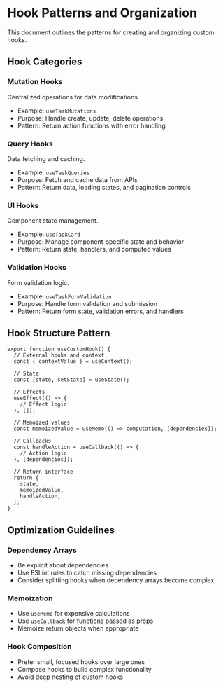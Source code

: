 # Hook Patterns and Organization

This document outlines the patterns for creating and organizing custom hooks.

## Hook Categories

### Mutation Hooks

Centralized operations for data modifications.

- Example: `useTaskMutations`
- Purpose: Handle create, update, delete operations
- Pattern: Return action functions with error handling

### Query Hooks

Data fetching and caching.

- Example: `useTaskQueries`
- Purpose: Fetch and cache data from APIs
- Pattern: Return data, loading states, and pagination controls

### UI Hooks

Component state management.

- Example: `useTaskCard`
- Purpose: Manage component-specific state and behavior
- Pattern: Return state, handlers, and computed values

### Validation Hooks

Form validation logic.

- Example: `useTaskFormValidation`
- Purpose: Handle form validation and submission
- Pattern: Return form state, validation errors, and handlers

## Hook Structure Pattern

```tsx
export function useCustomHook() {
  // External hooks and context
  const { contextValue } = useContext();

  // State
  const [state, setState] = useState();

  // Effects
  useEffect(() => {
    // Effect logic
  }, []);

  // Memoized values
  const memoizedValue = useMemo(() => computation, [dependencies]);

  // Callbacks
  const handleAction = useCallback(() => {
    // Action logic
  }, [dependencies]);

  // Return interface
  return {
    state,
    memoizedValue,
    handleAction,
  };
}
```

## Optimization Guidelines

### Dependency Arrays

- Be explicit about dependencies
- Use ESLint rules to catch missing dependencies
- Consider splitting hooks when dependency arrays become complex

### Memoization

- Use `useMemo` for expensive calculations
- Use `useCallback` for functions passed as props
- Memoize return objects when appropriate

### Hook Composition

- Prefer small, focused hooks over large ones
- Compose hooks to build complex functionality
- Avoid deep nesting of custom hooks
